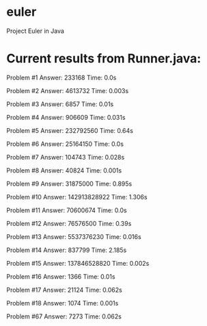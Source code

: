 euler
=====

Project Euler in Java

Current results from Runner.java:
=====
Problem #1
Answer: 233168
Time: 0.0s

Problem #2
Answer: 4613732
Time: 0.003s

Problem #3
Answer: 6857
Time: 0.01s

Problem #4
Answer: 906609
Time: 0.031s

Problem #5
Answer: 232792560
Time: 0.64s

Problem #6
Answer: 25164150
Time: 0.0s

Problem #7
Answer: 104743
Time: 0.028s

Problem #8
Answer: 40824
Time: 0.001s

Problem #9
Answer: 31875000
Time: 0.895s

Problem #10
Answer: 142913828922
Time: 1.306s

Problem #11
Answer: 70600674
Time: 0.0s

Problem #12
Answer: 76576500
Time: 0.39s

Problem #13
Answer: 5537376230
Time: 0.016s

Problem #14
Answer: 837799
Time: 2.185s

Problem #15
Answer: 137846528820
Time: 0.002s

Problem #16
Answer: 1366
Time: 0.01s

Problem #17
Answer: 21124
Time: 0.062s

Problem #18
Answer: 1074
Time: 0.001s

Problem #67
Answer: 7273
Time: 0.062s


